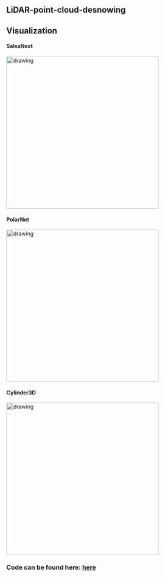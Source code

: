 ## LiDAR-point-cloud-desnowing


## Visualization


#### SalsaNext
<img src="https://github.com/jabergius33/LiDAR-point-cloud/blob/main/gifs/With_%20FalsePositive/salsanext.gif" alt="drawing" width="400"/>


#### PolarNet

<img src="https://github.com/jabergius33/LiDAR-point-cloud/blob/main/gifs/With_%20FalsePositive/polarnet.gif" alt="drawing" width="400"/>


#### Cylinder3D
<img src="https://github.com/jabergius33/LiDAR-point-cloud/blob/main/gifs/With_%20FalsePositive/cylinder.gif" alt="drawing" width="400"/>


### Code can be found here: [here](https://github.com/jabergius33/LiDAR-point-cloud/tree/main/Code)


